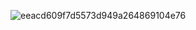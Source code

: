 ![eeacd609f7d5573d949a264869104e76](https://github.com/user-attachments/assets/92016971-203c-42ee-a31c-f424ea7ed886)
